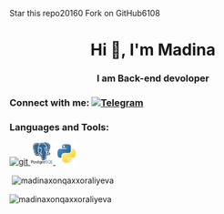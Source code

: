 Star this repo20160
Fork on GitHub6108
<h1 align="center">Hi 👋, I'm Madina</h1>
<h3 align="center">I am Back-end devoloper</h3>

<h3 align="left">Connect with me:
<a href="https://t.me/@Dilshodovna_7881">
  <img src="https://img.shields.io/badge/Telegram-2CA5E0?style=for-the-badge&logo=telegram&logoColor=white" alt="Telegram">
</a> </h3>
<p align="left">
</p>

<h3 align="left">Languages and Tools:</h3>
<p align="left"> <a href="https://git-scm.com/" target="_blank" rel="noreferrer"> <img src="https://www.vectorlogo.zone/logos/git-scm/git-scm-icon.svg" alt="git" width="40" height="40"/> </a> <a href="https://www.postgresql.org" target="_blank" rel="noreferrer"> <img src="https://raw.githubusercontent.com/devicons/devicon/master/icons/postgresql/postgresql-original-wordmark.svg" alt="postgresql" width="40" height="40"/> </a> <a href="https://www.python.org" target="_blank" rel="noreferrer"> <img src="https://raw.githubusercontent.com/devicons/devicon/master/icons/python/python-original.svg" alt="python" width="40" height="40"/> </a> </p>

<p>&nbsp;<img align="center" src="https://github-readme-stats.vercel.app/api?username=madinaxonqaxxoraliyeva&show_icons=true&locale=en" alt="madinaxonqaxxoraliyeva" /></p>

<p><img align="center" src="https://github-readme-streak-stats.herokuapp.com/?user=madinaxonqaxxoraliyeva&" alt="madinaxonqaxxoraliyeva" /></p
